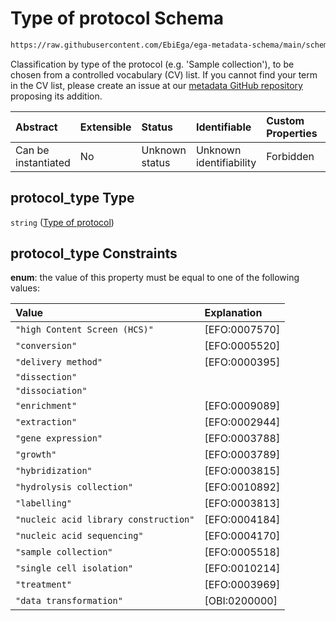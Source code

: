 # Type of protocol Schema

```txt
https://raw.githubusercontent.com/EbiEga/ega-metadata-schema/main/schemas/EGA.protocol.json#/properties/protocol_type_descriptor/properties/protocol_type
```

Classification by type of the protocol (e.g. 'Sample collection'), to be chosen from a controlled vocabulary (CV) list. If you cannot find your term in the CV list, please create an issue at our [metadata GitHub repository](https://github.com/EbiEga/ega-metadata-schema/issues/new/choose) proposing its addition.

| Abstract            | Extensible | Status         | Identifiable            | Custom Properties | Additional Properties | Access Restrictions | Defined In                                                                       |
| :------------------ | :--------- | :------------- | :---------------------- | :---------------- | :-------------------- | :------------------ | :------------------------------------------------------------------------------- |
| Can be instantiated | No         | Unknown status | Unknown identifiability | Forbidden         | Allowed               | none                | [EGA.protocol.json\*](../../../schemas/EGA.protocol.json "open original schema") |

## protocol\_type Type

`string` ([Type of protocol](ega-17-properties-protocol-type-descriptor-properties-type-of-protocol.md))

## protocol\_type Constraints

**enum**: the value of this property must be equal to one of the following values:

| Value                                 | Explanation    |
| :------------------------------------ | :------------- |
| `"high Content Screen (HCS)"`         | \[EFO:0007570] |
| `"conversion"`                        | \[EFO:0005520] |
| `"delivery method"`                   | \[EFO:0000395] |
| `"dissection"`                        |                |
| `"dissociation"`                      |                |
| `"enrichment"`                        | \[EFO:0009089] |
| `"extraction"`                        | \[EFO:0002944] |
| `"gene expression"`                   | \[EFO:0003788] |
| `"growth"`                            | \[EFO:0003789] |
| `"hybridization"`                     | \[EFO:0003815] |
| `"hydrolysis collection"`             | \[EFO:0010892] |
| `"labelling"`                         | \[EFO:0003813] |
| `"nucleic acid library construction"` | \[EFO:0004184] |
| `"nucleic acid sequencing"`           | \[EFO:0004170] |
| `"sample collection"`                 | \[EFO:0005518] |
| `"single cell isolation"`             | \[EFO:0010214] |
| `"treatment"`                         | \[EFO:0003969] |
| `"data transformation"`               | \[OBI:0200000] |
